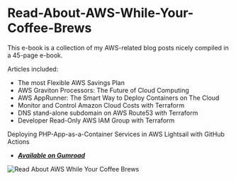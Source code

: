 # Read-About-AWS-While-Your-Coffee-Brews

This e-book is a collection of my AWS-related blog posts nicely compiled in a 45-page e-book.

Articles included:





* The most Flexible AWS Savings Plan
* AWS Graviton Processors: The Future of Cloud Computing
* AWS AppRunner: The Smart Way to Deploy Containers on The Cloud
* Monitor and Control Amazon Cloud Costs with Terraform
* DNS stand-alone subdomain on AWS Route53 with Terraform
* Developer Read-Only AWS IAM Group with Terraform



Deploying PHP-App-as-a-Container Services in AWS Lightsail with GitHub Actions

* [***Available on Gumroad***](https://nedtechie.gumroad.com/l/Read_About_AWS_While_Your_Coffee_Brews)

![Read About AWS While Your Coffee Brews](./cover_book_Read-About-AWS-While-Your-Coffee-Brews.jpg "Read About AWS While Your Coffee Brews
")

